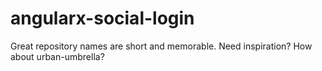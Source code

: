 # angularx-social-login
Great repository names are short and memorable. Need inspiration? How about urban-umbrella?
